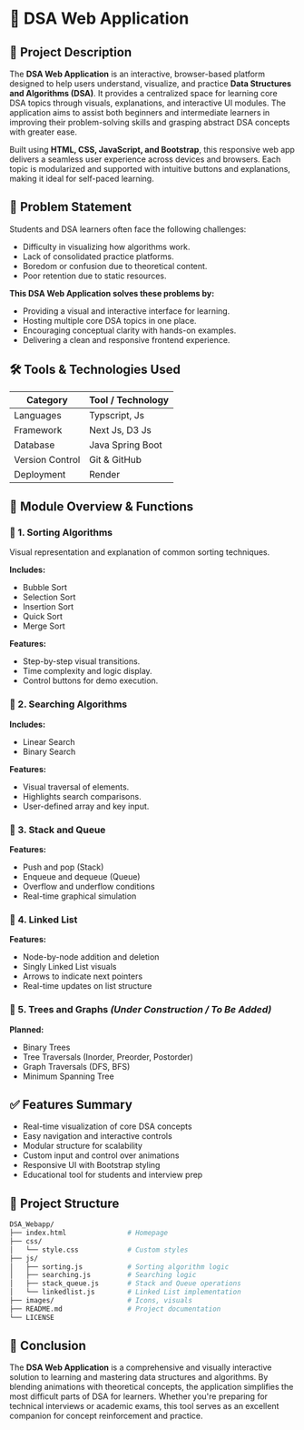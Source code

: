 
# 🧮 DSA Web Application

## 📝 Project Description

The **DSA Web Application** is an interactive, browser-based platform designed to help users understand, visualize, and practice **Data Structures and Algorithms (DSA)**. It provides a centralized space for learning core DSA topics through visuals, explanations, and interactive UI modules. The application aims to assist both beginners and intermediate learners in improving their problem-solving skills and grasping abstract DSA concepts with greater ease.

Built using **HTML, CSS, JavaScript, and Bootstrap**, this responsive web app delivers a seamless user experience across devices and browsers. Each topic is modularized and supported with intuitive buttons and explanations, making it ideal for self-paced learning.

## 🎯 Problem Statement

Students and DSA learners often face the following challenges:

- Difficulty in visualizing how algorithms work.
- Lack of consolidated practice platforms.
- Boredom or confusion due to theoretical content.
- Poor retention due to static resources.

**This DSA Web Application solves these problems by:**

- Providing a visual and interactive interface for learning.
- Hosting multiple core DSA topics in one place.
- Encouraging conceptual clarity with hands-on examples.
- Delivering a clean and responsive frontend experience.

## 🛠️ Tools & Technologies Used

| Category        | Tool / Technology  |
| --------------- | ------------------ |
| Languages       | Typscript, Js      |
| Framework       | Next Js, D3 Js     |
| Database        | Java Spring Boot   |
| Version Control | Git & GitHub       |
| Deployment      | Render             |

## 🔧 Module Overview & Functions

### 📍 1. Sorting Algorithms

Visual representation and explanation of common sorting techniques.

**Includes:**

- Bubble Sort
- Selection Sort
- Insertion Sort
- Quick Sort
- Merge Sort

**Features:**

- Step-by-step visual transitions.
- Time complexity and logic display.
- Control buttons for demo execution.


### 📍 2. Searching Algorithms

**Includes:**

- Linear Search
- Binary Search

**Features:**

- Visual traversal of elements.
- Highlights search comparisons.
- User-defined array and key input.


### 📍 3. Stack and Queue

**Features:**

- Push and pop (Stack)
- Enqueue and dequeue (Queue)
- Overflow and underflow conditions
- Real-time graphical simulation


### 📍 4. Linked List

**Features:**

- Node-by-node addition and deletion
- Singly Linked List visuals
- Arrows to indicate next pointers
- Real-time updates on list structure


### 📍 5. Trees and Graphs *(Under Construction / To Be Added)*

**Planned:**

- Binary Trees
- Tree Traversals (Inorder, Preorder, Postorder)
- Graph Traversals (DFS, BFS)
- Minimum Spanning Tree


## ✅ Features Summary

- Real-time visualization of core DSA concepts
- Easy navigation and interactive controls
- Modular structure for scalability
- Custom input and control over animations
- Responsive UI with Bootstrap styling
- Educational tool for students and interview prep

## 📁 Project Structure

```bash
DSA_Webapp/
├── index.html               # Homepage
├── css/
│   └── style.css            # Custom styles
├── js/
│   ├── sorting.js           # Sorting algorithm logic
│   ├── searching.js         # Searching logic
│   ├── stack_queue.js       # Stack and Queue operations
│   └── linkedlist.js        # Linked List implementation
├── images/                  # Icons, visuals
├── README.md                # Project documentation
└── LICENSE
```

## 📌 Conclusion

The **DSA Web Application** is a comprehensive and visually interactive solution to learning and mastering data structures and algorithms. By blending animations with theoretical concepts, the application simplifies the most difficult parts of DSA for learners. Whether you're preparing for technical interviews or academic exams, this tool serves as an excellent companion for concept reinforcement and practice.
